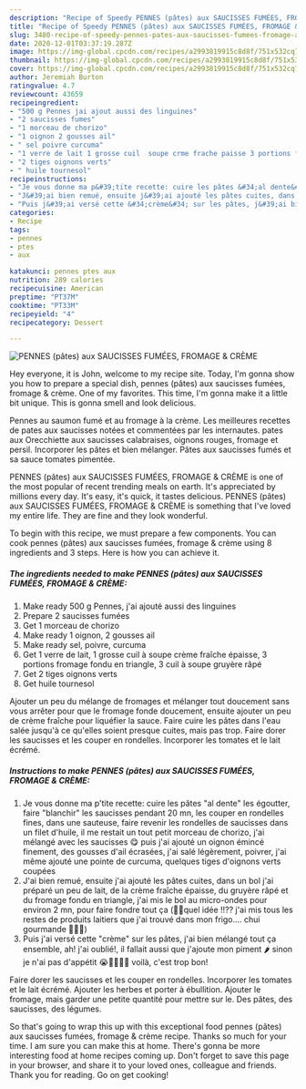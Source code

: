 ```yaml
---
description: "Recipe of Speedy PENNES (pâtes) aux SAUCISSES FUMÉES, FROMAGE &amp;amp; CRÈME"
title: "Recipe of Speedy PENNES (pâtes) aux SAUCISSES FUMÉES, FROMAGE &amp;amp; CRÈME"
slug: 3480-recipe-of-speedy-pennes-pates-aux-saucisses-fumees-fromage-and-amp-creme
date: 2020-12-01T03:37:19.287Z
image: https://img-global.cpcdn.com/recipes/a2993819915c8d8f/751x532cq70/pennes-pates-aux-saucisses-fumees-fromage-creme-photo-principale-de-la-recette.jpg
thumbnail: https://img-global.cpcdn.com/recipes/a2993819915c8d8f/751x532cq70/pennes-pates-aux-saucisses-fumees-fromage-creme-photo-principale-de-la-recette.jpg
cover: https://img-global.cpcdn.com/recipes/a2993819915c8d8f/751x532cq70/pennes-pates-aux-saucisses-fumees-fromage-creme-photo-principale-de-la-recette.jpg
author: Jeremiah Burton
ratingvalue: 4.7
reviewcount: 43659
recipeingredient:
- "500 g Pennes jai ajout aussi des linguines"
- "2 saucisses fumes"
- "1 morceau de chorizo"
- "1 oignon 2 gousses ail"
- " sel poivre curcuma"
- "1 verre de lait 1 grosse cuil  soupe crme frache paisse 3 portions fromage fondu en triangle 3 cuil  soupe gruyre rp"
- "2 tiges oignons verts"
- " huile tournesol"
recipeinstructions:
- "Je vous donne ma p&#39;tite recette: cuire les pâtes &#34;al dente&#34; les égoutter, faire &#34;blanchir&#34; les saucisses pendant 20 mn, les couper en rondelles fines, dans une sauteuse, faire revenir les rondelles de saucisses dans un filet d&#39;huile, il me restait un tout petit morceau de chorizo, j&#39;ai mélangé avec les saucisses 😋 puis j&#39;ai ajouté un oignon émincé finement, des gousses d&#39;ail écrasées, j&#39;ai salé légèrement, poivrer, j&#39;ai même ajouté une pointe de curcuma, quelques tiges d&#39;oignons verts coupées"
- "J&#39;ai bien remué, ensuite j&#39;ai ajouté les pâtes cuites, dans un bol j&#39;ai préparé un peu de lait, de la crème fraîche épaisse, du gruyère râpé et du fromage fondu en triangle, j&#39;ai mis le bol au micro-ondes pour environ 2 mn, pour faire fondre tout ça (🤔🤔quel idée !!?? j&#39;ai mis tous les restes de produits laitiers que j&#39;ai trouvé dans mon frigo.... chui gourmande 🤣🤣🤣)"
- "Puis j&#39;ai versé cette &#34;crème&#34; sur les pâtes, j&#39;ai bien mélangé tout ça ensemble, ah! j&#39;ai oublié!, il fallait aussi que j&#39;ajoute mon piment 🌶 sinon je n&#39;ai pas d&#39;appétit 😭🤣🤣🤣🤣 voilà, c&#39;est trop bon!"
categories:
- Recipe
tags:
- pennes
- ptes
- aux

katakunci: pennes ptes aux 
nutrition: 289 calories
recipecuisine: American
preptime: "PT37M"
cooktime: "PT33M"
recipeyield: "4"
recipecategory: Dessert

---
```



![PENNES (pâtes) aux SAUCISSES FUMÉES, FROMAGE &amp; CRÈME](https://img-global.cpcdn.com/recipes/a2993819915c8d8f/751x532cq70/pennes-pates-aux-saucisses-fumees-fromage-creme-photo-principale-de-la-recette.jpg)

Hey everyone, it is John, welcome to my recipe site. Today, I'm gonna show you how to prepare a special dish, pennes (pâtes) aux saucisses fumées, fromage &amp; crème. One of my favorites. This time, I'm gonna make it a little bit unique. This is gonna smell and look delicious.

Pennes au saumon fumé et au fromage à la crème. Les meilleures recettes de pates aux saucisses notées et commentées par les internautes. pates aux Orecchiette aux saucisses calabraises, oignons rouges, fromage et persil. Incorporer les pâtes et bien mélanger. Pâtes aux saucisses fumés et sa sauce tomates pimentée.

PENNES (pâtes) aux SAUCISSES FUMÉES, FROMAGE &amp; CRÈME is one of the most popular of recent trending meals on earth. It's appreciated by millions every day. It's easy, it's quick, it tastes delicious. PENNES (pâtes) aux SAUCISSES FUMÉES, FROMAGE &amp; CRÈME is something that I've loved my entire life. They are fine and they look wonderful.


To begin with this recipe, we must prepare a few components. You can cook pennes (pâtes) aux saucisses fumées, fromage &amp; crème using 8 ingredients and 3 steps. Here is how you can achieve it.

<!--inarticleads1-->

##### The ingredients needed to make PENNES (pâtes) aux SAUCISSES FUMÉES, FROMAGE &amp; CRÈME:

1. Make ready 500 g Pennes, j&#39;ai ajouté aussi des linguines
1. Prepare 2 saucisses fumées
1. Get 1 morceau de chorizo
1. Make ready 1 oignon, 2 gousses ail
1. Make ready  sel, poivre, curcuma
1. Get 1 verre de lait, 1 grosse cuil à soupe crème fraîche épaisse, 3 portions fromage fondu en triangle, 3 cuil à soupe gruyère râpé
1. Get 2 tiges oignons verts
1. Get  huile tournesol


Ajouter un peu du mélange de fromages et mélanger tout doucement sans vous arrêter pour que le fromage fonde doucement, ensuite ajouter un peu de crème fraîche pour liquéfier la sauce. Faire cuire les pâtes dans l&#39;eau salée jusqu&#39;à ce qu&#39;elles soient presque cuites, mais pas trop. Faire dorer les saucisses et les couper en rondelles. Incorporer les tomates et le lait écrémé. 

<!--inarticleads2-->

##### Instructions to make PENNES (pâtes) aux SAUCISSES FUMÉES, FROMAGE &amp; CRÈME:

1. Je vous donne ma p&#39;tite recette: cuire les pâtes &#34;al dente&#34; les égoutter, faire &#34;blanchir&#34; les saucisses pendant 20 mn, les couper en rondelles fines, dans une sauteuse, faire revenir les rondelles de saucisses dans un filet d&#39;huile, il me restait un tout petit morceau de chorizo, j&#39;ai mélangé avec les saucisses 😋 puis j&#39;ai ajouté un oignon émincé finement, des gousses d&#39;ail écrasées, j&#39;ai salé légèrement, poivrer, j&#39;ai même ajouté une pointe de curcuma, quelques tiges d&#39;oignons verts coupées
1. J&#39;ai bien remué, ensuite j&#39;ai ajouté les pâtes cuites, dans un bol j&#39;ai préparé un peu de lait, de la crème fraîche épaisse, du gruyère râpé et du fromage fondu en triangle, j&#39;ai mis le bol au micro-ondes pour environ 2 mn, pour faire fondre tout ça (🤔🤔quel idée !!?? j&#39;ai mis tous les restes de produits laitiers que j&#39;ai trouvé dans mon frigo.... chui gourmande 🤣🤣🤣)
1. Puis j&#39;ai versé cette &#34;crème&#34; sur les pâtes, j&#39;ai bien mélangé tout ça ensemble, ah! j&#39;ai oublié!, il fallait aussi que j&#39;ajoute mon piment 🌶 sinon je n&#39;ai pas d&#39;appétit 😭🤣🤣🤣🤣 voilà, c&#39;est trop bon!


Faire dorer les saucisses et les couper en rondelles. Incorporer les tomates et le lait écrémé. Ajouter les herbes et porter à ébullition. Ajouter le fromage, mais garder une petite quantité pour mettre sur le. Des pâtes, des saucisses, des légumes. 

So that's going to wrap this up with this exceptional food pennes (pâtes) aux saucisses fumées, fromage &amp; crème recipe. Thanks so much for your time. I am sure you can make this at home. There's gonna be more interesting food at home recipes coming up. Don't forget to save this page in your browser, and share it to your loved ones, colleague and friends. Thank you for reading. Go on get cooking!
